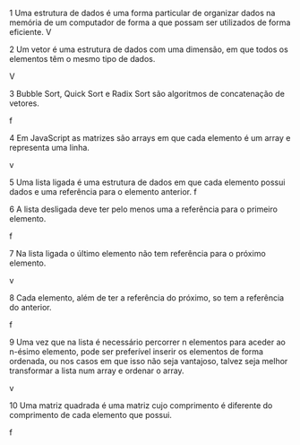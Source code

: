 1 Uma estrutura de dados é uma forma particular de organizar dados na memória de um computador de forma a que possam ser utilizados de forma eficiente. 
V


2 Um vetor é uma estrutura de dados com uma dimensão, em que todos os elementos têm o mesmo tipo de dados.

V

3 Bubble Sort, Quick Sort e Radix Sort são algoritmos de concatenação de vetores.


f

4 Em JavaScript as matrizes são arrays em que cada elemento é um array e representa uma linha.


v



5 Uma lista ligada é uma estrutura de dados em que cada elemento possui dados e uma referência para o elemento anterior.
f

6 A lista desligada deve ter pelo menos uma a referência para o primeiro elemento.


f

7 Na lista ligada o último elemento não tem referência para o próximo elemento.

v

8 Cada elemento, além de ter a referência do próximo, so tem a referência do anterior.

f

9 Uma vez que na lista é necessário percorrer n elementos para aceder ao n-ésimo elemento, pode ser preferível inserir os elementos de forma ordenada, ou nos casos em que isso não seja vantajoso, talvez seja melhor transformar a lista num array e ordenar o array.


v

10 Uma matriz quadrada é uma matriz cujo comprimento é diferente do comprimento de cada elemento que possui.

f
